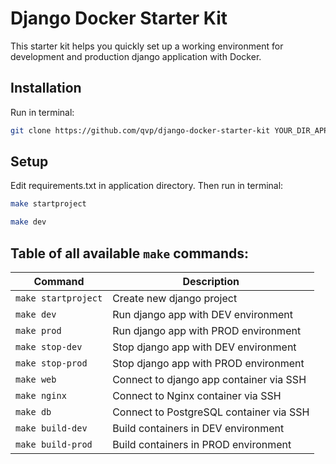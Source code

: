 # Django Docker Starter Kit
This starter kit helps you quickly set up a working environment for development and production django
application with Docker.

## Installation
Run in terminal:
```bash
git clone https://github.com/qvp/django-docker-starter-kit YOUR_DIR_APP_NAME
```

## Setup
Edit requirements.txt in application directory. Then run in terminal:
```bash
make startproject
```
```bash
make dev
```

## Table of all available `make` commands:
| Command             | Description                             |
|---------------------|-----------------------------------------|
| `make startproject` | Create new django project               |
| `make dev`          | Run django app with DEV environment     |
| `make prod`         | Run django app with PROD environment    |
| `make stop-dev`     | Stop django app with DEV environment    |
| `make stop-prod`    | Stop django app with PROD environment   |
| `make web`          | Connect to django app container via SSH |
| `make nginx`        | Connect to Nginx container via SSH      |
| `make db`           | Connect to PostgreSQL container via SSH |
| `make build-dev`    | Build containers in DEV environment     |
| `make build-prod`   | Build containers in PROD environment    |